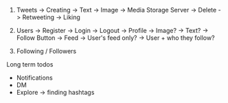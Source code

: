1. Tweets
    -> Creating
        -> Text
        -> Image
            -> Media Storage Server
    -> Delete
    -> Retweeting
    -> Liking 

2. Users
    -> Register
    -> Login
    -> Logout
    -> Profile
        -> Image?
        -> Text?
        -> Follow Button
    -> Feed
        -> User's feed only?
        -> User + who they follow?

3. Following / Followers 

Long term todos
- Notifications
- DM
- Explore -> finding hashtags